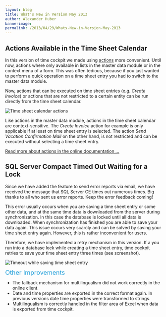 ```yaml
---
layout: blog
title: What's New in Version May 2013
author: Alexander Huber
bannerimage: 
permalink: /2013/04/29/Whats-New-in-Version-May-2013
---
```


<h2 xmlns="http://www.w3.org/1999/xhtml">Actions Available in the Time Sheet Calendar</h2><p xmlns="http://www.w3.org/1999/xhtml">In this version of time cockpit we made using <a href="http://help.timecockpit.com/?topic=html/d11350b0-c965-47bf-8166-5ceda1541dee.htm" title="Actions" target="_blank">actions</a> more convenient. Until now, actions where only available in lists in the master data module or in the context menu of a form. This was often tedious, because if you just wanted to perform a quick operation on a time sheet entry you had to switch to the master data module.</p><p xmlns="http://www.w3.org/1999/xhtml">Now, actions that can be executed on time sheet entries (e.g. <em>Create Invoice</em>) or actions that are not restricted to a certain entity can be run directly from the time sheet calendar. </p><p xmlns="http://www.w3.org/1999/xhtml">
  <img src="{{site.baseurl}}images/blog/2013/04/Time Sheet_2013-04-29_17-25-48.png" alt="Time sheet calendar actions" title="Time sheet calendar actions" />
</p><p xmlns="http://www.w3.org/1999/xhtml">Like actions in the master data module, actions in the time sheet calendar are context-sensitive. The <em>Create Invoice</em> action for example is only applicable if at least on time sheet entry is selected. The action <em>Send Vacation Confirmation Mail</em> on the other hand, is not restricted and can be executed without selecting a time sheet entry.</p><p xmlns="http://www.w3.org/1999/xhtml">
  <a href="http://help.timecockpit.com/?topic=html/d11350b0-c965-47bf-8166-5ceda1541dee.htm" title="Actions" target="_blank">Read more about actions in the online documentation ...</a>
</p><h2 xmlns="http://www.w3.org/1999/xhtml">SQL Server Compact Timed Out Waiting for a Lock</h2><p xmlns="http://www.w3.org/1999/xhtml">Since we have added the feature to send error reports via email, we have received the message that SQL Server CE times out numerous times. Big thanks to all who sent us error reports. Keep the error feedback coming!</p><p xmlns="http://www.w3.org/1999/xhtml">This error usually occurs when you are saving a time sheet entry or some other data, and at the same time data is downloaded from the server during synchronization. In this case the database is locked until all data is downloaded. When synchronization has finished you are able to save your data again. This issue occurs very scarcly and can be solved by saving your time sheet entry again. However, this is rather inconvenient for users.</p><p xmlns="http://www.w3.org/1999/xhtml">Therefore, we have implemented a retry mechanism in this version. If a you run into a database lock while creating a time sheet entry, time cockpit retries to save your time sheet entry three times (see screenshot).</p><p xmlns="http://www.w3.org/1999/xhtml">
  <img src="{{site.baseurl}}images/blog/2013/04/Time Sheet_2013-04-30_09-39-34.png" alt="Timeout while saving time sheet entry" title="Timeout while saving time sheet entry" />
</p><p xmlns="http://www.w3.org/1999/xhtml">
  <span style="color: rgb(37, 160, 218); font-size: 20px; line-height: 20px;" data-mce-style="color: #25a0da; font-size: 20px; line-height: 20px;">Other Improvements</span>
</p><ul xmlns="http://www.w3.org/1999/xhtml">
  <li>The fallback mechanism for multilingualism did not work correctly in the online client.</li>
  <li>Date and time properties are exported in the correct format again. In previous versions date time properties were transformed to strings.</li>
  <li>Multilingualism is correctly handled in the filter area of Excel when data is exported from time cockpit.</li>
</ul>